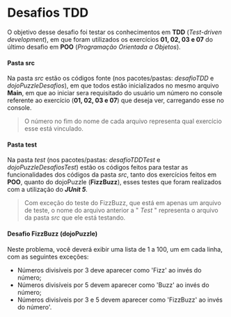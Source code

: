# Desafios TDD 

O objetivo desse desafio foi testar os conhecimentos em **TDD** (*Test-driven development*),
em que foram utilizados os exercícios **01, 02, 03 e 07** do último desafio em **POO** (*Programação Orientada a Objetos*).

#### Pasta src
Na pasta *src* estão os códigos fonte (nos pacotes/pastas: *desafioTDD* e *dojoPuzzleDesafios*), em que todos estão inicializados no mesmo arquivo **Main**,
em que ao iniciar sera requisitado do usuário um número no console referente ao exercício (**01, 02, 03 e 07**)
que deseja ver, carregando esse no console.

> O número no fim do nome de cada arquivo representa qual exercício esse está vinculado.

#### Pasta test
Na pasta *test* (nos pacotes/pastas: *desafioTDDTest* e *dojoPuzzleDesafiosTest*) estão os códigos feitos para testar as funcionalidades dos códigos da pasta *src*,
tanto dos exercícios feitos em **POO**, quanto do dojoPuzzle (**FizzBuzz**), esses testes que
foram realizados com a utilização do **_JUnit 5_**.

> Com exceção do teste do FizzBuzz, que está em apenas um arquivo de teste, o nome do arquivo anterior a " *Test* " representa o arquivo da pasta *src* que ele está testando.

#### Desafio FizzBuzz (dojoPuzzle)

Neste problema, você deverá exibir uma lista de 1 a 100, um em cada linha, com as seguintes exceções:
	
- Números divisíveis por 3 deve aparecer como 'Fizz' ao invés do número;
- Números divisíveis por 5 devem aparecer como 'Buzz' ao invés do número;
- Números divisíveis por 3 e 5 devem aparecer como 'FizzBuzz' ao invés do número'.